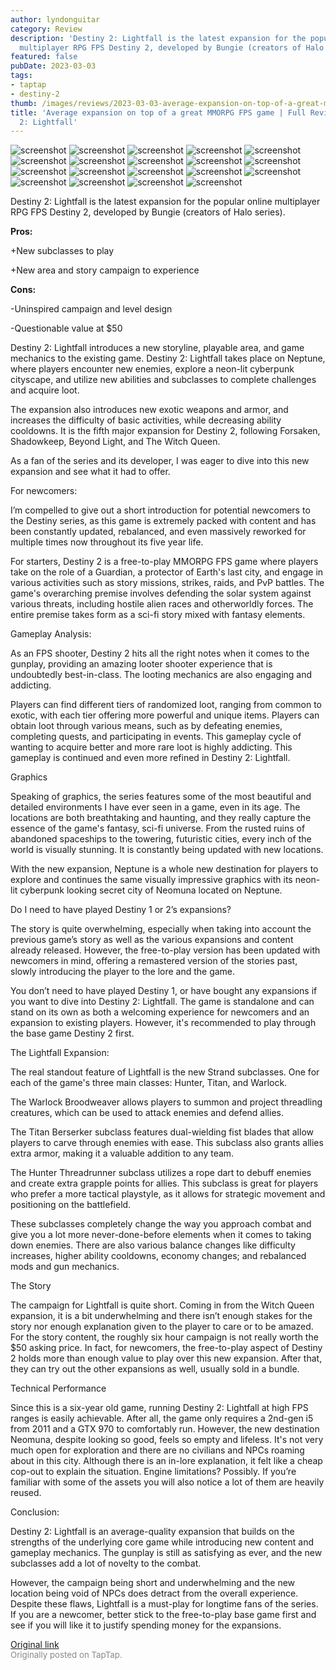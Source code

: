 ```yaml
---
author: lyndonguitar
category: Review
description: 'Destiny 2: Lightfall is the latest expansion for the popular online
  multiplayer RPG FPS Destiny 2, developed by Bungie (creators of Halo series).'
featured: false
pubDate: 2023-03-03
tags:
- taptap
- destiny-2
thumb: /images/reviews/2023-03-03-average-expansion-on-top-of-a-great-mmorpg-fps-game--full-review---destiny-2-lightfall-0.avif
title: 'Average expansion on top of a great MMORPG FPS game | Full Review - Destiny
  2: Lightfall'
---
```


<div class="gallery">
  <img src="/images/reviews/2023-03-03-average-expansion-on-top-of-a-great-mmorpg-fps-game--full-review---destiny-2-lightfall-0.avif" alt="screenshot" />
  <img src="/images/reviews/2023-03-03-average-expansion-on-top-of-a-great-mmorpg-fps-game--full-review---destiny-2-lightfall-1.avif" alt="screenshot" />
  <img src="/images/reviews/2023-03-03-average-expansion-on-top-of-a-great-mmorpg-fps-game--full-review---destiny-2-lightfall-2.avif" alt="screenshot" />
  <img src="/images/reviews/2023-03-03-average-expansion-on-top-of-a-great-mmorpg-fps-game--full-review---destiny-2-lightfall-3.avif" alt="screenshot" />
  <img src="/images/reviews/2023-03-03-average-expansion-on-top-of-a-great-mmorpg-fps-game--full-review---destiny-2-lightfall-4.avif" alt="screenshot" />
  <img src="/images/reviews/2023-03-03-average-expansion-on-top-of-a-great-mmorpg-fps-game--full-review---destiny-2-lightfall-5.avif" alt="screenshot" />
  <img src="/images/reviews/2023-03-03-average-expansion-on-top-of-a-great-mmorpg-fps-game--full-review---destiny-2-lightfall-6.avif" alt="screenshot" />
  <img src="/images/reviews/2023-03-03-average-expansion-on-top-of-a-great-mmorpg-fps-game--full-review---destiny-2-lightfall-7.avif" alt="screenshot" />
  <img src="/images/reviews/2023-03-03-average-expansion-on-top-of-a-great-mmorpg-fps-game--full-review---destiny-2-lightfall-8.avif" alt="screenshot" />
  <img src="/images/reviews/2023-03-03-average-expansion-on-top-of-a-great-mmorpg-fps-game--full-review---destiny-2-lightfall-9.avif" alt="screenshot" />
  <img src="/images/reviews/2023-03-03-average-expansion-on-top-of-a-great-mmorpg-fps-game--full-review---destiny-2-lightfall-10.avif" alt="screenshot" />
  <img src="/images/reviews/2023-03-03-average-expansion-on-top-of-a-great-mmorpg-fps-game--full-review---destiny-2-lightfall-11.avif" alt="screenshot" />
  <img src="/images/reviews/2023-03-03-average-expansion-on-top-of-a-great-mmorpg-fps-game--full-review---destiny-2-lightfall-12.avif" alt="screenshot" />
  <img src="/images/reviews/2023-03-03-average-expansion-on-top-of-a-great-mmorpg-fps-game--full-review---destiny-2-lightfall-13.avif" alt="screenshot" />
  <img src="/images/reviews/2023-03-03-average-expansion-on-top-of-a-great-mmorpg-fps-game--full-review---destiny-2-lightfall-14.avif" alt="screenshot" />
  <img src="/images/reviews/2023-03-03-average-expansion-on-top-of-a-great-mmorpg-fps-game--full-review---destiny-2-lightfall-15.avif" alt="screenshot" />
  <img src="/images/reviews/2023-03-03-average-expansion-on-top-of-a-great-mmorpg-fps-game--full-review---destiny-2-lightfall-16.avif" alt="screenshot" />
  <img src="/images/reviews/2023-03-03-average-expansion-on-top-of-a-great-mmorpg-fps-game--full-review---destiny-2-lightfall-17.avif" alt="screenshot" />
  <img src="/images/reviews/2023-03-03-average-expansion-on-top-of-a-great-mmorpg-fps-game--full-review---destiny-2-lightfall-18.avif" alt="screenshot" />
</div>

Destiny 2: Lightfall is the latest expansion for the popular online multiplayer RPG FPS Destiny 2, developed by Bungie (creators of Halo series).


**Pros:**


+New subclasses to play

+New area and story campaign to experience


**Cons:**


-Uninspired campaign and level design

-Questionable value at $50

Destiny 2: Lightfall introduces a new storyline, playable area, and game mechanics to the existing game. Destiny 2: Lightfall takes place on Neptune, where players encounter new enemies, explore a neon-lit cyberpunk cityscape, and utilize new abilities and subclasses to complete challenges and acquire loot.

The expansion also introduces new exotic weapons and armor, and increases the difficulty of basic activities, while decreasing ability cooldowns. It is the fifth major expansion for Destiny 2, following Forsaken, Shadowkeep, Beyond Light, and The Witch Queen.

As a fan of the series and its developer, I was eager to dive into this new expansion and see what it had to offer.

For newcomers:

I’m compelled to give out a short introduction for potential newcomers to the Destiny series, as this game is extremely packed with content and has been constantly updated, rebalanced, and even massively reworked for multiple times now throughout its five year life.

For starters, Destiny 2 is a free-to-play MMORPG FPS game where players take on the role of a Guardian, a protector of Earth's last city, and engage in various activities such as story missions, strikes, raids, and PvP battles. The game's overarching premise involves defending the solar system against various threats, including hostile alien races and otherworldly forces. The entire premise takes form as a sci-fi story mixed with fantasy elements.

Gameplay Analysis:

As an FPS shooter, Destiny 2 hits all the right notes when it comes to the gunplay, providing an amazing looter shooter experience that is undoubtedly best-in-class. The looting mechanics are also engaging and addicting.

Players can find different tiers of randomized loot, ranging from common to exotic, with each tier offering more powerful and unique items. Players can obtain loot through various means, such as by defeating enemies, completing quests, and participating in events. This gameplay cycle of wanting to acquire better and more rare loot is highly addicting. This gameplay is continued and even more refined in Destiny 2: Lightfall.

Graphics

Speaking of graphics, the series features some of the most beautiful and detailed environments I have ever seen in a game, even in its age. The locations are both breathtaking and haunting, and they really capture the essence of the game's fantasy, sci-fi universe. From the rusted ruins of abandoned spaceships to the towering, futuristic cities, every inch of the world is visually stunning. It is constantly being updated with new locations.

With the new expansion, Neptune is a whole new destination for players to explore and continues the same visually impressive graphics with its neon-lit cyberpunk looking secret city of Neomuna located on Neptune.

Do I need to have played Destiny 1 or 2’s expansions?

The story is quite overwhelming, especially when taking into account the previous game’s story as well as the various expansions and content already released. However, the free-to-play version has been updated with newcomers in mind, offering a remastered version of the stories past, slowly introducing the player to the lore and the game.

You don’t need to have played Destiny 1, or have bought any expansions if you want to dive into Destiny 2: Lightfall. The game is standalone and can stand on its own as both a welcoming experience for newcomers and an expansion to existing players. However, it's recommended to play through the base game Destiny 2 first.

The Lightfall Expansion:

The real standout feature of Lightfall is the new Strand subclasses. One for each of the game's three main classes: Hunter, Titan, and Warlock.

The Warlock Broodweaver allows players to summon and project threadling creatures, which can be used to attack enemies and defend allies.

The Titan Berserker subclass features dual-wielding fist blades that allow players to carve through enemies with ease. This subclass also grants allies extra armor, making it a valuable addition to any team.

The Hunter Threadrunner subclass utilizes a rope dart to debuff enemies and create extra grapple points for allies. This subclass is great for players who prefer a more tactical playstyle, as it allows for strategic movement and positioning on the battlefield.

These subclasses completely change the way you approach combat and give you a lot more never-done-before elements when it comes to taking down enemies.  There are also various balance changes like difficulty increases, higher ability cooldowns, economy changes; and rebalanced mods and gun mechanics.

The Story

The campaign for Lightfall is quite short. Coming in from the Witch Queen expansion, it is a bit underwhelming and there isn’t enough stakes for the story nor enough explanation given to the player to care or to be amazed. For the story content, the roughly six hour campaign is not really worth the $50 asking price. In fact, for newcomers, the free-to-play aspect of Destiny 2 holds more than enough value to play over this new expansion. After that, they can try out the other expansions as well, usually sold in a bundle.

Technical Performance

Since this is a six-year old game, running Destiny 2: Lightfall at high FPS ranges is easily achievable. After all, the game only requires a 2nd-gen i5 from 2011 and a GTX 970 to comfortably run. However, the new destination Neomuna, despite looking so good, feels so empty and lifeless. It's not very much open for exploration and there are no civilians and NPCs roaming about in this city. Although there is an in-lore explanation, it felt like a cheap cop-out to explain the situation. Engine limitations? Possibly. If you’re familiar with some of the assets you will also notice a lot of them are heavily reused.

Conclusion:

Destiny 2: Lightfall is an average-quality expansion that builds on the strengths of the underlying core game while introducing new content and gameplay mechanics. The gunplay is still as satisfying as ever, and the new subclasses add a lot of novelty to the combat.

However, the campaign being short and underwhelming and the new location being void of NPCs does detract from the overall experience. Despite these flaws, Lightfall is a must-play for longtime fans of the series. If you are a newcomer, better stick to the free-to-play base game first and see if you will like it to justify spending money for the expansions.

[Original link](https://www.taptap.io/post/4689787)<br><span style="font-size: 0.95em; color: #888;">Originally posted on TapTap.</span>